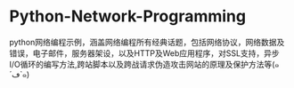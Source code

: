 # Python-Network-Programming

python网络编程示例，涵盖网络编程所有经典话题，包括网络协议，网络数据及错误，电子邮件，服务器架设，以及HTTP及Web应用程序，对SSL支持，异步I/O循环的编写方法,跨站脚本以及跨战请求伪造攻击网站的原理及保护方法等(๑´ڡ`๑) 